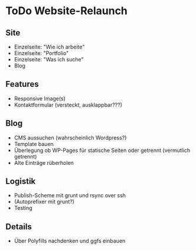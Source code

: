 # ToDo Website-Relaunch

## Site

- Einzelseite: "Wie ich arbeite"
- Einzelseite: "Portfolio"
- Einzelseite: "Was ich suche"
- Blog

## Features

- Responsive Image(s)
- Kontaktformular (versteckt, ausklappbar???)

## Blog

- CMS aussuchen (wahrscheinlich Wordpress?)
- Template bauen
- Überlegung ob WP-Pages für statische Seiten oder getrennt (vermutlich getrennt)
- Alte Einträge rüberholen

## Logistik

- Publish-Scheme mit grunt und rsync over ssh
- (Autoprefixer mit grunt?)
- Testing

## Details

- Über Polyfills nachdenken und ggfs einbauen
